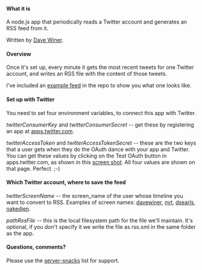 #### What it is

A node.js app that periodically reads a Twitter account and generates an RSS feed from it.

Written by <a href="http://scripting.com/2015/01/12/goodRssFromTwitter.html">Dave Winer</a>. 

#### Overview

Once it's set up, every minute it gets the most recent tweets for one Twitter account, and writes an RSS file with the content of those tweets.

I've included an <a href="https://github.com/scripting/tweetsToRss/blob/master/exampleFeed.xml">example feed</a> in the repo to show you what one looks like.

#### Set up with Twitter

You need to set four environment variables, to connect this app with Twitter. 

<i>twitterConsumerKey</i> and <i>twitterConsumerSecret</i> -- get these by registering an app at <a href="https://apps.twitter.com/">apps.twitter.com</a>. 

<i>twitterAccessToken</i> and <i>twitterAccessTokenSecret</i> -- these are the two keys that a user gets when they do the OAuth dance with your app and Twitter. You can get these values by clicking on the Test OAuth button in apps.twitter.com, as shown in this <a href="http://scripting.com/2015/01/12/getKeys.png">screen shot</a>. All four values are shown on that page. Perfect. ;-)

#### Which Twitter account, where to save the feed

<i>twitterScreenName</i> -- the screen_name of the user whose timeline you want to convert to RSS. Examples of screen names: <a href="https://twitter.com/davewiner">davewiner</a>, <a href="twitter.com/nyt">nyt</a>, <a href="https://twitter.com/dsearls">dsearls</a>, <a href="https://twitter.com/nakedjen">nakedjen</a>.

<i>pathRssFile</i> -- this is the local filesystem path for the file we'll maintain. It's optional, if you don't specify it we write the file as rss.xml in the same folder as the app.

#### Questions, comments?

Please use the <a href="https://groups.google.com/forum/?fromgroups#!topic/server-snacks/KGAqhB3g3Ys">server-snacks</a> list for support.

